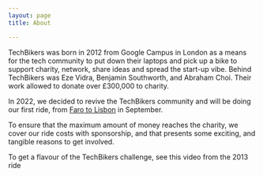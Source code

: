 ```yaml
---
layout: page
title: About

---
```

TechBikers was born in 2012 from Google Campus in London as a means for the tech community to put down their laptops and pick up a bike to support charity, network, share ideas and spread the start-up vibe. Behind TechBikers was Eze Vidra, Benjamin Southworth, and Abraham Choi. Their work allowed to donate over £300,000 to charity.

In 2022, we decided to revive the TechBikers community and will be doing our first ride, from [Faro to Lisbon]( "https://matthewcobb.github.io/techbikers/rides/lisbon-to-faro/") in September.

To ensure that the maximum amount of money reaches the charity, we cover our ride costs with sponsorship, and that presents some exciting, and tangible reasons to get involved.

To get a flavour of the TechBikers challenge, see this video from the 2013 ride